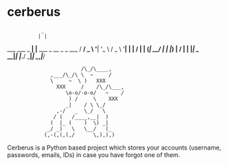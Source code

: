# cerberus
               _                         
              | |                        
  ___ ___ _ __| |__   ___ _ __ _   _ ___ 
 / __/ _ \ '__| '_ \ / _ \ '__| | | / __|
| (_|  __/ |  | |_) |  __/ |  | |_| \__ \
 \___\___|_|  |_.__/ \___|_|   \__,_|___/
                                         
                                         

                            /\_/\____,
                  ,___/\_/\ \  ~     /
                  \     ~  \ )   XXX
                    XXX     /    /\_/\___,
                       \o-o/-o-o/   ~    /
                        ) /     \    XXX
                       _|    / \ \_/
                    ,-/   _  \_/   \
                   / (   /____,__|  )
                  (  |_ (    )  \) _|
                 _/ _)   \   \__/   (_
                (,-(,(,(,/      \,),),)
                                         

Cerberus is a Python based project which stores your accounts (username, passwords, emails, IDs) in case you have forgot one of them.
